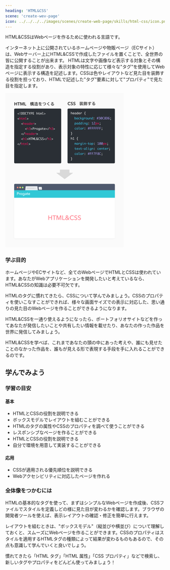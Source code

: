 ```yaml
---
heading: 'HTML&CSS'
scene: 'create-wev-page'
icon: ../../../../images/scenes/create-web-page/skills/html-css/icon.png
---
```


HTML&CSSはWebページを作るために使われる言語です。

インターネット上に公開されているホームページや物販ページ（ECサイト）は、Webサーバー上にHTML&CSSで作成したファイルを置くことで、全世界の皆に公開することが出来ます。
HTMLは文字や画像など表示する対象とその構造を指定する役割があり、表示対象の特性に応じて様々な"タグ"を使用してWebページに表示する構造を記述します。CSSは色やレイアウトなど見た目を装飾する役割を担っており、HTMLで記述した"タグ"要素に対して"プロパティ"で見た目を指定します。

![HTML&CSS](../../../../images/scenes/create-web-page/skills/html-css/figure.png)

### 学ぶ目的

ホームページやECサイトなど、全てのWebページでHTMLとCSSは使われています。あなたがWebアプリケーションを開発したいと考えているなら、HTML&CSSの知識は必要不可欠です。

HTMLのタグに慣れてきたら、CSSについて学んでみましょう。CSSのプロパティを使いこなすことができれば、様々な画面サイズでの表示に対応した、思い通りの見た目のWebページを作ることができるようになります。

HTML&CSSを一通り使えるようになったら、ポートフォリオサイトなどを作ってあなたが発信したいことや共有したい情報を載せたり、あなたの作った作品を世界に発信してみましょう。

HTML&CSSを学べば、これまであなたの頭の中にあった考えや、誰にも見せたことのなかった作品を、誰もが見える形で表現する手段を手に入れることができるのです。

## 学んでみよう

### 学習の目安

#### 基本
- HTMLとCSSの役割を説明できる
- ボックスモデルでレイアウトを組むことができる
- HTMLのタグの属性やCSSのプロパティを調べて使うことができる
- レスポンシブなページを作ることができる
- HTMLとCSSの役割を説明できる
- 自分で環境を用意して実装することができる

#### 応用
- CSSが適用される優先順位を説明できる
- Webアクセシビリティに対応したページを作れる

### 全体像をつかむには

HTMLの基本的なタグを使って、まずはシンプルなWebページを作成後、CSSファイルでスタイルを定義しどの様に見た目が変わるかを確認します。ブラウザの開発者ツールを使えば、表示レイアウトの確認・修正を簡単に行えます。

レイアウトを組むときは、"ボックスモデル"（縦並びや横並び）について理解しておくと、スムーズにWebページを作ることができます。CSSのプロパティはスタイルを適用するHTMLタグの種類によって結果が変わるものもあるので、その点も意識して学んでいくと良いでしょう。

慣れてきたら「HTML タグ」「HTML 属性」「CSS プロパティ」などで検索し、新しいタグやプロパティをどんどん使ってみましょう！
